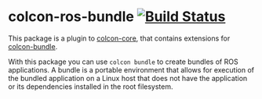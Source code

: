 # colcon-ros-bundle [![Build Status](https://travis-ci.org/colcon/colcon-ros-bundle.svg?branch=master)](https://travis-ci.org/colcon/colcon-ros-bundle)

This package is a plugin to [colcon-core](https://github.com/colcon/colcon-core.git),
that contains extensions for [colcon-bundle](https://github.com/colcon/colcon-bundle).

With this package you can use `colcon bundle` to create bundles of ROS applications. A
bundle is a portable environment that allows for execution  of the
bundled application on a Linux host that does not have the application
or its dependencies installed in the root filesystem.
